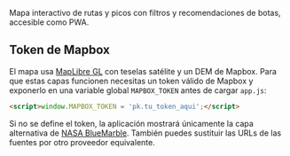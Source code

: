 Mapa interactivo de rutas y picos con filtros y recomendaciones de botas, accesible como PWA.

## Token de Mapbox

El mapa usa [MapLibre GL](https://maplibre.org/) con teselas satélite y un DEM de Mapbox.
Para que estas capas funcionen necesitas un token válido de Mapbox y exponerlo
en una variable global `MAPBOX_TOKEN` antes de cargar `app.js`:

```html
<script>window.MAPBOX_TOKEN = 'pk.tu_token_aqui';</script>
```

Si no se define el token, la aplicación mostrará únicamente la capa alternativa
de [NASA BlueMarble](https://visibleearth.nasa.gov/collection/1484/blue-marble).
También puedes sustituir las URLs de las fuentes por otro proveedor equivalente.
